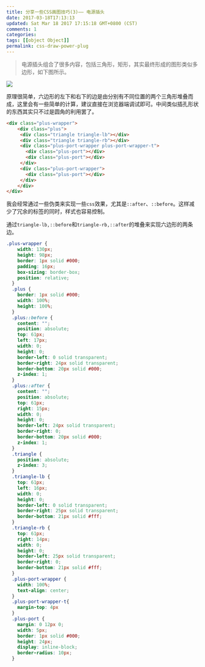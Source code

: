 ```yaml
---
title: 分享一些CSS画图技巧(3)—— 电源插头
date: 2017-03-18T17:13:13
updated: Sat Mar 18 2017 17:15:18 GMT+0800 (CST)
comments: 1
categories:
tags: [[object Object]]
permalink: css-draw-power-plug
---
```


> 电源插头组合了很多内容，包括三角形，矩形，其实最终形成的图形类似多边形，如下图所示。

![](https://images-manager.oss-cn-shanghai.aliyuncs.com/static/Css-draw/14890752967384.jpg)


<!--more-->

原理很简单，六边形的左下和右下的边是由分别有不同位置的两个三角形堆叠而成，这里会有一些简单的计算，建议直接在浏览器端调试即可。中间类似插孔形状的东西其实只不过是圆角的利用罢了。

```html
<div class="plus-wrapper">
	<div class="plus">
	 <div class="triangle triangle-lb"></div>
	 <div class="triangle triangle-rb"></div>
	 <div class="plus-port-wrapper plus-port-wrapper-t">
	   <div class="plus-port"></div>
	   <div class="plus-port"></div>
	 </div>
	 <div class="plus-port-wrapper">
	   <div class="plus-port"></div>
	 </div>
	</div>
</div>
```

我会经常通过一些伪类来实现一些`css`效果，尤其是`::after`、`::before`。这样减少了冗余的标签的同时，样式也容易控制。

通过`triangle-lb,::before`和`triangle-rb,::after`的堆叠来实现六边形的两条边。

```css
.plus-wrapper {
    width: 130px;
    height: 98px;
    border: 1px solid #000;
    padding: 16px;
    box-sizing: border-box;
    position: relative;
  }
  .plus {
    border: 1px solid #000;
    width: 100%;
    height: 100%;
  }
  .plus::before {
    content: "";
    position: absolute;
    top: 61px;
    left: 17px;
    width: 0;
    height: 0;
    border-left: 0 solid transparent;
    border-right: 24px solid transparent;
    border-bottom: 20px solid #000;
    z-index: 1;
  }
  .plus::after {
    content: "";
    position: absolute;
    top: 61px;
    right: 15px;
    width: 0;
    height: 0;
    border-left: 24px solid transparent;
    border-right: 0;
    border-bottom: 20px solid #000;
    z-index: 1;
  }
  .triangle {
    position: absolute;
    z-index: 3;
  }
  .triangle-lb {
    top: 61px;
    left: 16px;
    width: 0;
    height: 0;
    border-left: 0 solid transparent;
    border-right: 25px solid transparent;
    border-bottom: 21px solid #fff;
  }
  .triangle-rb {
    top: 61px;
    right: 14px;
    width: 0;
    height: 0;
    border-left: 25px solid transparent;
    border-right: 0;
    border-bottom: 21px solid #fff;
  }
  .plus-port-wrapper {
    width: 100%;
    text-align: center;
  }
  .plus-port-wrapper-t{
    margin-top: 4px
  }
  .plus-port {
    margin: 0 12px 0;
    width: 5px;
    border: 1px solid #000;
    height: 24px;
    display: inline-block;
    border-radius: 10px;
  }
```

